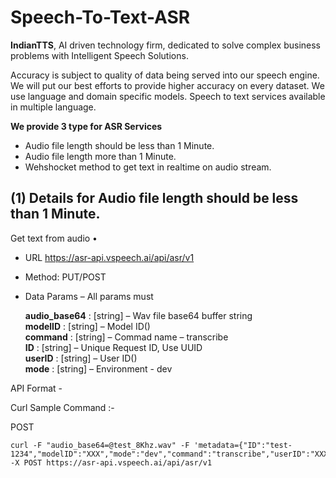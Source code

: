 # Speech-To-Text-ASR  
  
**IndianTTS**, AI driven technology firm, dedicated to solve complex business problems with Intelligent Speech Solutions.

Accuracy is subject to quality of data being served into our speech engine. We will put our best efforts to provide higher accuracy on every dataset. We use language and domain specific models. Speech to text services available in multiple language.

**We provide 3 type for ASR Services**
- Audio file length should be less than 1 Minute.
- Audio file length more than 1 Minute.
- Wehshocket method to get text in realtime on audio stream.

## (1) Details for  Audio file length should be less than 1 Minute.
Get text from audio
• 

*   URL   https://asr-api.vspeech.ai/api/asr/v1
*   Method:  PUT/POST
*   Data Params – All params must

    **audio_base64** : [string] – Wav file base64 buffer string  
    **modelID** : [string] – Model ID()  
    **command** : [string] – Commad name – transcribe  
    **ID** : [string] – Unique Request ID,  Use UUID  
    **userID** : [string] – User ID()  
    **mode** : [string] – Environment   - dev  

API  Format - 

Curl Sample Command :-

POST 
``` 
curl -F "audio_base64=@test_8Khz.wav" -F 'metadata={"ID":"test-1234","modelID":"XXX","mode":"dev","command":"transcribe","userID":"XXXXX"}' -X POST https://asr-api.vspeech.ai/api/asr/v1
```
